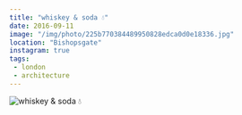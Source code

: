```yaml
---
title: "whiskey & soda 💧"
date: 2016-09-11
image: "/img/photo/225b770384489950828edca0d0e18336.jpg"
location: "Bishopsgate"
instagram: true
tags:
 - london
 - architecture
---
```


![whiskey & soda 💧](/img/photo/225b770384489950828edca0d0e18336.jpg)
